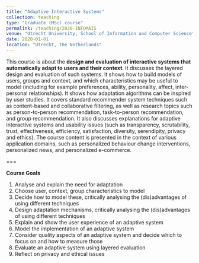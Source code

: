 ```yaml
---
title: "Adaptive Interactive Systems"
collection: teaching
type: "Graduate (MSc) course"
permalink: /teaching/2020-INFOMAIS
venue: "Utrecht University, School of Information and Computer Science"
date: 2020-01-01
location: "Utrecht, The Netherlands"
---
```


This course is about the **design and evaluation of interactive systems that automatically adapt to users and their context**. It discusses the layered design and evaluation of such systems. It shows how to build models of users, groups and context, and which characteristics may be useful to model (including for example preferences, ability, personality, affect, inter-personal relationships). It shows how adaptation algorithms can be inspired by user studies. It covers standard recommender system techniques such as content-based and collaborative filtering, as well as research topics such as person-to-person recommendation, task-to-person recommendation, and group recommendation. It also discusses explanations for adaptive interactive systems and usability issues (such as transparency, scrutability, trust, effectiveness, efficiency, satisfaction, diversity, serendipity, privacy and ethics). The course content is presented in the context of various application domains, such as personalized behaviour change interventions, personalized news, and personalized e-commerce. 

===

**Course Goals**
1. Analyse and explain the need for adaptation
2. Choose user, context, group characteristics to model
3. Decide how to model these, critically analysing the (dis)advantages of using different techniques
4. Design adaptation mechanisms, critically analysing the (dis)advantages of using different techniques
5. Explain and show the user experience of an adaptive system
6. Model the implementation of an adaptive system
7. Consider quality aspects of an adaptive system and decide which to focus on and how to measure those
8. Evaluate an adaptive system using layered evaluation
9. Reflect on privacy and ethical issues
